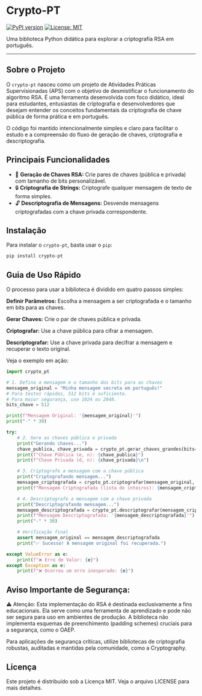 # Crypto-PT

[![PyPI version](https://badge.fury.io/py/crypto-pt.svg)](https://badge.fury.io/py/crypto-pt)
[![License: MIT](https://img.shields.io/badge/License-MIT-yellow.svg)](https://opensource.org/licenses/MIT)

Uma biblioteca Python didática para explorar a criptografia RSA em português.

---

## Sobre o Projeto

O `crypto-pt` nasceu como um projeto de Atividades Práticas Supervisionadas (APS) com o objetivo de desmistificar o funcionamento do algoritmo RSA. É uma ferramenta desenvolvida com foco didático, ideal para estudantes, entusiastas de criptografia e desenvolvedores que desejam entender os conceitos fundamentais da criptografia de chave pública de forma prática e em português.

O código foi mantido intencionalmente simples e claro para facilitar o estudo e a compreensão do fluxo de geração de chaves, criptografia e descriptografia.

## Principais Funcionalidades

* 🔑 **Geração de Chaves RSA:** Crie pares de chaves (pública e privada) com tamanho de bits personalizável.
* 🔒 **Criptografia de Strings:** Criptografe qualquer mensagem de texto de forma simples.
* 🔓 **Descriptografia de Mensagens:** Desvende mensagens criptografadas com a chave privada correspondente.

## Instalação

Para instalar o `crypto-pt`, basta usar o `pip`:

```bash
pip install crypto-pt
```

## Guia de Uso Rápido
O processo para usar a biblioteca é dividido em quatro passos simples:

**Definir Parâmetros:** Escolha a mensagem a ser criptografada e o tamanho em bits para as chaves.

**Gerar Chaves:** Crie o par de chaves pública e privada.

**Criptografar:** Use a chave pública para cifrar a mensagem.

**Descriptografar:** Use a chave privada para decifrar a mensagem e recuperar o texto original.

Veja o exemplo em ação:

```Python
import crypto_pt

# 1. Defina a mensagem e o tamanho dos bits para as chaves
mensagem_original = "Minha mensagem secreta em português!"
# Para testes rápidos, 512 bits é suficiente. 
# Para maior segurança, use 1024 ou 2048.
bits_chave = 512  

print(f"Mensagem Original: '{mensagem_original}'")
print("-" * 30)

try:
    # 2. Gere as chaves pública e privada
    print("Gerando chaves...")
    chave_publica, chave_privada = crypto_pt.gerar_chaves_grandes(bits=bits_chave)
    print(f"Chave Pública (e, n): {chave_publica}")
    print(f"Chave Privada (d, n): {chave_privada}\n")

    # 3. Criptografe a mensagem com a chave pública
    print("Criptografando mensagem...")
    mensagem_criptografada = crypto_pt.criptografar(mensagem_original, chave_publica)
    print(f"Mensagem Criptografada (lista de inteiros): {mensagem_criptografada}\n")

    # 4. Descriptografe a mensagem com a chave privada
    print("Descriptografando mensagem...")
    mensagem_descriptografada = crypto_pt.descriptografar(mensagem_criptografada, chave_privada)
    print(f"Mensagem Descriptografada: '{mensagem_descriptografada}'")
    print("-" * 30)

    # Verificação final
    assert mensagem_original == mensagem_descriptografada
    print("✅ Sucesso! A mensagem original foi recuperada.")

except ValueError as e:
    print(f"❌ Erro de Valor: {e}")
except Exception as e:
    print(f"❌ Ocorreu um erro inesperado: {e}")
```

## Aviso Importante de Segurança:
⚠️ Atenção: Esta implementação do RSA é destinada exclusivamente a fins educacionais. Ela serve como uma ferramenta de aprendizado e pode não ser segura para uso em ambientes de produção. A biblioteca não implementa esquemas de preenchimento (padding schemes) cruciais para a segurança, como o OAEP.

Para aplicações de segurança críticas, utilize bibliotecas de criptografia robustas, auditadas e mantidas pela comunidade, como a Cryptography.

## Licença
Este projeto é distribuído sob a Licença MIT. Veja o arquivo LICENSE para mais detalhes.
